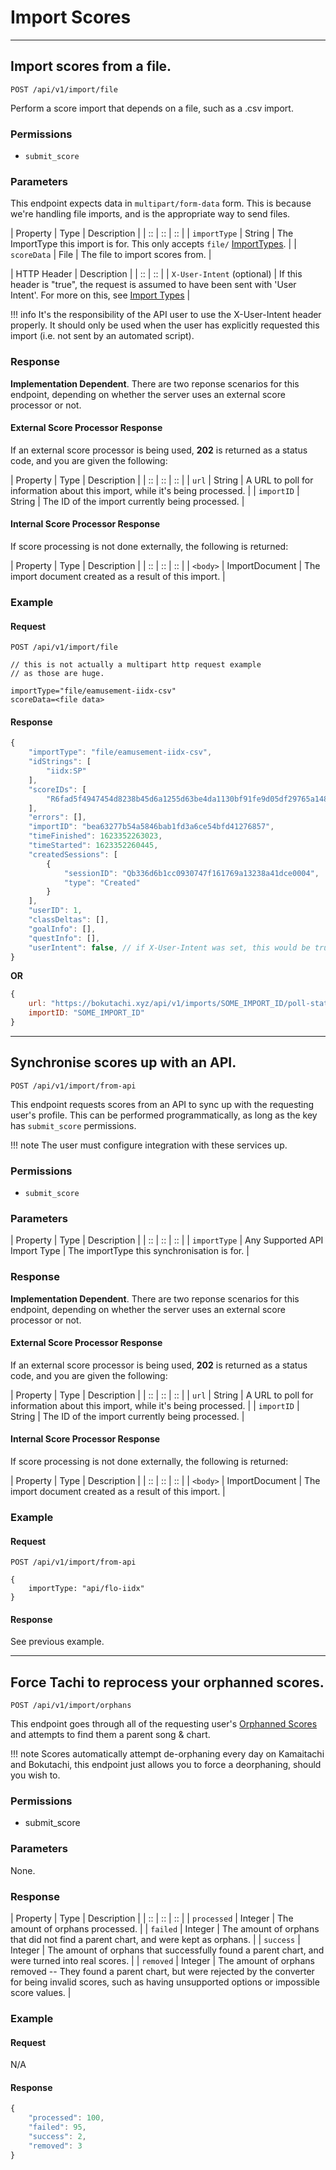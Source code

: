 # Import Scores

*****

## Import scores from a file.

```POST /api/v1/import/file```

Perform a score import that depends on a file, such as a .csv import.

### Permissions

- `submit_score`

### Parameters

This endpoint expects data in `multipart/form-data` form.
This is because we're handling file imports, and is the
appropriate way to send files.

| Property | Type | Description |
| :: | :: | :: |
| `importType` | String | The ImportType this import is for. This only accepts `file/` [ImportTypes](../../tachi-server/import/import-types.md). |
| `scoreData` | File | The file to import scores from. |

| HTTP Header | Description |
| :: | :: |
| `X-User-Intent` (optional) | If this header is "true", the request is assumed to have been sent with 'User Intent'. For more on this, see [Import Types](../../tachi-server/import/import-types.md) |

!!! info
	It's the responsibility of the API user to use the X-User-Intent
	header properly. It should only be used when the user
	has explicitly requested this import (i.e. not sent by an automated script).

### Response

**Implementation Dependent**.
There are two reponse scenarios for this endpoint, depending on whether the server uses an external score processor or not.

#### External Score Processor Response

If an external score processor is being used, **202** is returned as a status code, and you are given the following:

| Property | Type | Description |
| :: | :: | :: |
| `url` | String | A URL to poll for information about this import, while it's being processed. |
| `importID` | String | The ID of the import currently being processed. |

#### Internal Score Processor Response

If score processing is not done externally, the following is returned:

| Property | Type | Description |
| :: | :: | :: |
| `<body>` | ImportDocument | The import document created as a result of this import. |

### Example

#### Request
```
POST /api/v1/import/file
```

```
// this is not actually a multipart http request example
// as those are huge.

importType="file/eamusement-iidx-csv"
scoreData=<file data>
```

#### Response

```js
{
	"importType": "file/eamusement-iidx-csv",
	"idStrings": [
		"iidx:SP"
	],
	"scoreIDs": [
		"R6fad5f4947454d8238b45d6a1255d63be4da1130bf91fe9d05df29765a148da8"
	],
	"errors": [],
	"importID": "bea63277b54a5846bab1fd3a6ce54bfd41276857",
	"timeFinished": 1623352263023,
	"timeStarted": 1623352260445,
	"createdSessions": [
		{
			"sessionID": "Qb336d6b1cc0930747f161769a13238a41dce0004",
			"type": "Created"
		}
	],
	"userID": 1,
	"classDeltas": [],
	"goalInfo": [],
	"questInfo": [],
	"userIntent": false, // if X-User-Intent was set, this would be true.
}
```

**OR**

```js
{
	url: "https://bokutachi.xyz/api/v1/imports/SOME_IMPORT_ID/poll-status",
	importID: "SOME_IMPORT_ID"
}
```

*****

## Synchronise scores up with an API.

`POST /api/v1/import/from-api`

This endpoint requests scores from an API to sync up with the requesting user's profile. This can
be performed programmatically, as long as the key has `submit_score` permissions.

!!! note
	The user must configure integration with these services up.

### Permissions

- `submit_score`

### Parameters

| Property | Type | Description |
| :: | :: | :: |
| `importType` | Any Supported API Import Type | The importType this synchronisation is for. |

### Response

**Implementation Dependent**.
There are two reponse scenarios for this endpoint, depending on whether the server uses an external score processor or not.

#### External Score Processor Response

If an external score processor is being used, **202** is returned as a status code, and you are given the following:

| Property | Type | Description |
| :: | :: | :: |
| `url` | String | A URL to poll for information about this import, while it's being processed. |
| `importID` | String | The ID of the import currently being processed. |

#### Internal Score Processor Response

If score processing is not done externally, the following is returned:

| Property | Type | Description |
| :: | :: | :: |
| `<body>` | ImportDocument | The import document created as a result of this import. |

### Example

#### Request
```
POST /api/v1/import/from-api

{
	importType: "api/flo-iidx"
}
```


#### Response

See previous example.

*****

## Force Tachi to reprocess your orphanned scores.

`POST /api/v1/import/orphans`


This endpoint goes through all of the requesting user's [Orphanned Scores](../../tachi-server/import/orphans.md) and attempts to find them a parent song & chart.

!!! note
	Scores automatically attempt de-orphaning every day on Kamaitachi and Bokutachi,
	this endpoint just allows you to force a deorphaning, should you wish to.

### Permissions

- submit_score

### Parameters

None.

### Response

| Property | Type | Description |
| :: | :: | :: |
| `processed` | Integer | The amount of orphans processed. |
| `failed` | Integer | The amount of orphans that did not find a parent chart, and were kept as orphans. |
| `success` | Integer | The amount of orphans that successfully found a parent chart, and were turned into real scores. |
| `removed` | Integer | The amount of orphans removed -- They found a parent chart, but were rejected by the converter for being invalid scores, such as having unsupported options or impossible score values. |

### Example

#### Request

N/A

#### Response

```js
{
	"processed": 100,
	"failed": 95,
	"success": 2,
	"removed": 3
}
```
